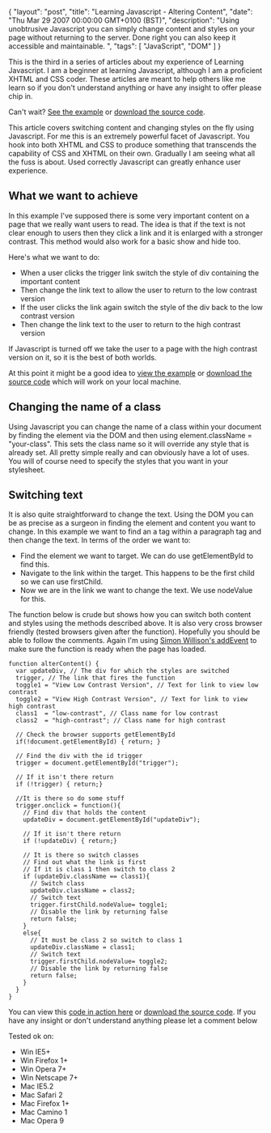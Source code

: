 {
  "layout": "post",
  "title": "Learning Javascript - Altering Content",
  "date": "Thu Mar 29 2007 00:00:00 GMT+0100 (BST)",
  "description": "Using unobtrusive Javascript you can simply change content and styles on your page without returning to the server. Done right you can also keep it accessible and maintainable. ",
  "tags": [
    "JavaScript",
    "DOM"
  ]
}

This is the third in a series of articles about my experience of Learning Javascript. I am a beginner at learning Javascript, although I am a proficient XHTML and CSS coder. These articles are meant to help others like me learn so if you don't understand anything or have any insight to offer please chip in.

Can't wait? [See the example][1] or [download the source code][2].

This article covers switching content and changing styles on the fly using Javascript. For me this is an extremely powerful facet of Javascript. You hook into both XHTML and CSS to produce something that transcends the capability of CSS and XHTML on their own. Gradually I am seeing what all the fuss is about. Used correctly Javascript can greatly enhance user experience.

## What we want to achieve

In this example I've supposed there is some very important content on a page that we really want users to read. The idea is that if the text is not clear enough to users then they click a link and it is enlarged with a stronger contrast. This method would also work for a basic show and hide too. 

Here's what we want to do:

* When a user clicks the trigger link switch the style of div containing the important content
* Then change the link text to allow the user to return to the low contrast version
* If the user clicks the link again switch the style of the div back to the low contrast version
* Then change the link text to the user to return to the high contrast version

If Javascript is turned off we take the user to a page with the high contrast version on it, so it is the best of both worlds. 

At this point it might be a good idea to [view the example][1] or [download the source code][2] which will work on your local machine.

## Changing the name of a class

Using Javascript you can change the name of a class within your document by finding the element via the DOM and then using element.className = "your-class". This sets the class name so it will override any style that is already set. All pretty simple really and can obviously have a lot of uses. You will of course need to specify the styles that you want in your stylesheet.

## Switching text

It is also quite straightforward to change the text. Using the DOM you can be as precise as a surgeon in finding the element and content you want to change. In this example we want to find an a tag within a paragraph tag and then change the text. In terms of the order we want to:

* Find the element we want to target. We can do use getElementById to find this.
* Navigate to the link within the target. This happens to be the first child so we can use firstChild.
* Now we are in the link we want to change the text. We use nodeValue for this.

The function below is crude but shows how you can switch both content and styles using the methods described above. It is also very cross browser friendly (tested browsers given after the function). Hopefully you should be able to follow the comments. Again I'm using [Simon Willison's addEvent][3] to make sure the function is ready when the page has loaded.  

    function alterContent() {
      var updateDiv, // The div for which the styles are switched    
      trigger, // The link that fires the function
      toggle1 = "View Low Contrast Version", // Text for link to view low contrast
      toggle2 = "View High Contrast Version", // Text for link to view high contrast
      class1  = "low-contrast", // Class name for low contrast
      class2  = "high-contrast"; // Class name for high contrast

      // Check the browser supports getElementById
      if(!document.getElementById) { return; }

      // Find the div with the id trigger
      trigger = document.getElementById("trigger");

      // If it isn't there return
      if (!trigger) { return;}    

      //It is there so do some stuff
      trigger.onclick = function(){
        // Find div that holds the content
        updateDiv = document.getElementById("updateDiv");

        // If it isn't there return
        if (!updateDiv) { return;}

        // It is there so switch classes
        // Find out what the link is first
        // If it is class 1 then switch to class 2
        if (updateDiv.className == class1){
          // Switch class
          updateDiv.className = class2;
          // Switch text
          trigger.firstChild.nodeValue= toggle1;
          // Disable the link by returning false        
          return false;
        }
        else{
          // It must be class 2 so switch to class 1
          updateDiv.className = class1;
          // Switch text
          trigger.firstChild.nodeValue= toggle2;
          // Disable the link by returning false
          return false;
        }
      }    
    } 

You can view this [code in action here][1] or [download the source code][2]. If you have any insight or don't understand anything please let a comment below

Tested ok on:

*   Win IE5+
*   Win Firefox 1+
*   Win Opera 7+
*   Win Netscape 7+
*   Mac IE5.2
*   Mac Safari 2
*   Mac Firefox 1+
*   Mac Camino 1
*   Mac Opera 9

[1]: http://www.shapeshed.com/examples/altering-content/
[2]: http://cdn.shapeshed.com/downloads/altering-content.zip
[3]: http://simonwillison.net/2004/May/26/addLoadEvent/

